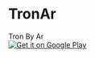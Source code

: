 # TronAr
Tron By Ar
<br>
<a href="https://play.google.com/store/apps/details?id=com.RaceAr">
  <img alt="Get it on Google Play"
       src="https://developer.android.com/images/brand/en_generic_rgb_wo_45.png" />
</a>
